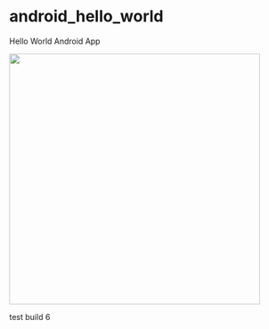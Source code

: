 android_hello_world
===================

Hello World Android App

<img src="http://i.imgur.com/dio0DXF.png" width="450" />

test build 6